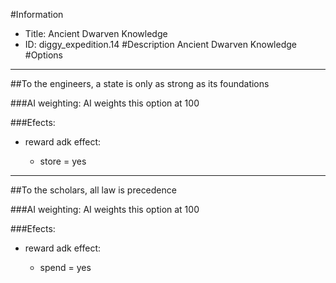 #Information
 - Title: Ancient Dwarven Knowledge
 - ID: diggy_expedition.14
#Description
Ancient Dwarven Knowledge
#Options

___
##To the engineers, a state is only as strong as its foundations

###AI weighting:
AI weights this option at 100


###Efects:<ul><li>reward adk effect:</li><ul><li>store = yes</li></ul></ul>

___
##To the scholars, all law is precedence

###AI weighting:
AI weights this option at 100


###Efects:<ul><li>reward adk effect:</li><ul><li>spend = yes</li></ul></ul>
